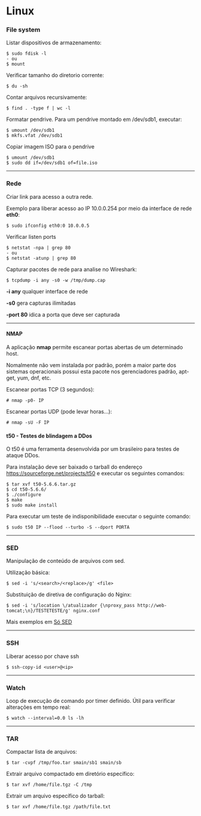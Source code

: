 # Linux

### File system

Listar dispositivos de armazenamento:
```shell
$ sudo fdisk -l
- ou
$ mount
```

Verificar tamanho do diretorio corrente:
```shell
$ du -sh
```

Contar arquivos recursivamente:
```shell
$ find . -type f | wc -l
```

Formatar pendrive. Para um pendrive montado em /dev/sdb1, executar:
```shell
$ umount /dev/sdb1
$ mkfs.vfat /dev/sdb1
```

Copiar imagem ISO para o pendrive
```shell
$ umount /dev/sdb1
$ sudo dd if=/dev/sdb1 of=file.iso
```

---

### Rede
Criar link para acesso a outra rede.

Exemplo para liberar acesso ao IP 10.0.0.254 por meio da interface de rede **eth0**:
```shell
$ sudo ifconfig eth0:0 10.0.0.5
```
Verificar listen ports
```shell
$ netstat -npa | grep 80
- ou
$ netstat -atunp | grep 80
```
Capturar pacotes de rede para analise no Wireshark:

```shell
$ tcpdump -i any -s0 -w /tmp/dump.cap
```
**-i any** qualquer interface de rede

**-s0** gera capturas ilimitadas

**-port 80** idica a porta que deve ser capturada

------

#### NMAP
A aplicação **nmap** permite escanear portas abertas de um determinado host. 

Nomalmente não vem instalada por padrão, porém a maior parte dos sistemas operacionais possui esta pacote nos gerenciadores padrão, apt-get, yum, dnf, etc.

Escanear portas TCP (3 segundos):
```shell
# nmap -p0- IP
```

Escanear portas UDP (pode levar horas...):
```shell
# nmap -sU -F IP
```





#### t50 - Testes de blindagem a DDos
O t50 é uma ferramenta desenvolvida por um brasileiro para testes de ataque DDos.

Para instalação deve ser baixado o tarball do endereço https://sourceforge.net/projects/t50 e executar os seguintes comandos:
```shell
$ tar xvf t50-5.6.6.tar.gz
$ cd t50-5.6.6/
$ ./configure
$ make
$ sudo make install
```

Para executar um teste de indisponibilidade executar o seguinte comando:
```shell
$ sudo t50 IP --flood --turbo -S --dport PORTA
```

---

### SED
Manipulação de conteúdo de arquivos com sed.

Utilização básica:

```shell
$ sed -i 's/<search>/<replace>/g' <file>
```
Substituição de diretiva de configuração do Nginx:
```shell
$ sed -i 's/location \/atualizador {\nproxy_pass http://web-tomcat;\n}/TESTETESTE/g' nginx.conf
```
Mais exemplos em [Só SED](http://thobias.org/doc/sosed.html)

---

### SSH
Liberar acesso por chave ssh
```shell
$ ssh-copy-id <user>@<ip>
```
---

### Watch
Loop de execução de comando por timer definido. Útil para verificar alterações em tempo real:
```shell
$ watch --interval=0.0 ls -lh
```
---

### TAR
Compactar lista de arquivos:
```shell
$ tar -cvpf /tmp/foo.tar smain/sb1 smain/sb
```
Extrair arquivo compactado em diretório específico:
```shell
$ tar xvf /home/file.tgz -C /tmp
```

Extrair um arquivo específico do tarball:
```shell
$ tar xvf /home/file.tgz /path/file.txt
```
